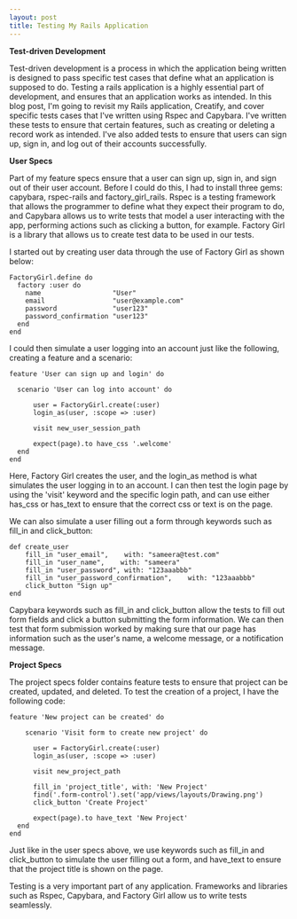 ```yaml
---
layout: post
title: Testing My Rails Application
---
```


**Test-driven Development**

Test-driven development is a process in which the application being written is designed to pass specific test cases that define what an application is supposed to do. Testing a rails application is a highly essential part of development, and ensures that an application works as intended. In this blog post, I'm going to revisit my Rails application, Creatify, and cover specific tests cases that I've written using Rspec and Capybara. I've written these tests to ensure that certain features, such as creating or deleting a record work as intended. I've also added tests to ensure that users can sign up, sign in, and log out of their accounts successfully.

**User Specs**

Part of my feature specs ensure that a user can sign up, sign in, and sign out of their user account. Before I could do this, I had to install three gems: capybara, rspec-rails and factory_girl_rails. Rspec is a testing framework that allows the programmer to define what they expect their program to do, and Capybara allows us to write tests that model a user interacting with the app, performing actions such as clicking a button, for example. Factory Girl is a library that allows us to create test data to be used in our tests. 

I started out by creating user data through the use of Factory Girl as shown below: 

```
FactoryGirl.define do
  factory :user do
    name                  "User"
    email                 "user@example.com"
    password              "user123"
    password_confirmation "user123"
  end
end
```

I could then simulate a user logging into an account just like the following, creating a feature and a scenario: 

```
feature 'User can sign up and login' do

  scenario 'User can log into account' do  

      user = FactoryGirl.create(:user)
      login_as(user, :scope => :user)

      visit new_user_session_path
      
      expect(page).to have_css '.welcome'
  end
end
```

Here, Factory Girl creates the user, and the login_as method is what simulates the user logging in to an account. I can then test the login page by using the 'visit' keyword and the specific login path, and can use either has_css or has_text to ensure that the correct css or text is on the page. 

We can also simulate a user filling out a form through keywords such as fill_in and click_button: 

```
def create_user
    fill_in "user_email",    with: "sameera@test.com"
    fill_in "user_name",    with: "sameera"
    fill_in "user_password", with: "123aaabbb"
    fill_in "user_password_confirmation",    with: "123aaabbb"
    click_button "Sign up"
end
```
Capybara keywords such as fill_in and click_button allow the tests to fill out form fields and click a button submitting the form information. We can then test that form submission worked by making sure that our page has information such as the user's name, a welcome message, or a notification message.

**Project Specs**

The project specs folder contains feature tests to ensure that project can be created, updated, and deleted. To test the creation of a project, I have the following code: 

```
feature 'New project can be created' do

    scenario 'Visit form to create new project' do  

      user = FactoryGirl.create(:user)
      login_as(user, :scope => :user)

      visit new_project_path 

      fill_in 'project_title', with: 'New Project'
      find('.form-control').set('app/views/layouts/Drawing.png')
      click_button 'Create Project'

      expect(page).to have_text 'New Project'
  end
end
```

Just like in the user specs above, we use keywords such as fill_in and click_button to simulate the user filling out a form, and have_text to ensure that the project title is shown on the page. 

Testing is a very important part of any application. Frameworks and libraries such as Rspec, Capybara, and Factory Girl allow us to write tests seamlessly. 

